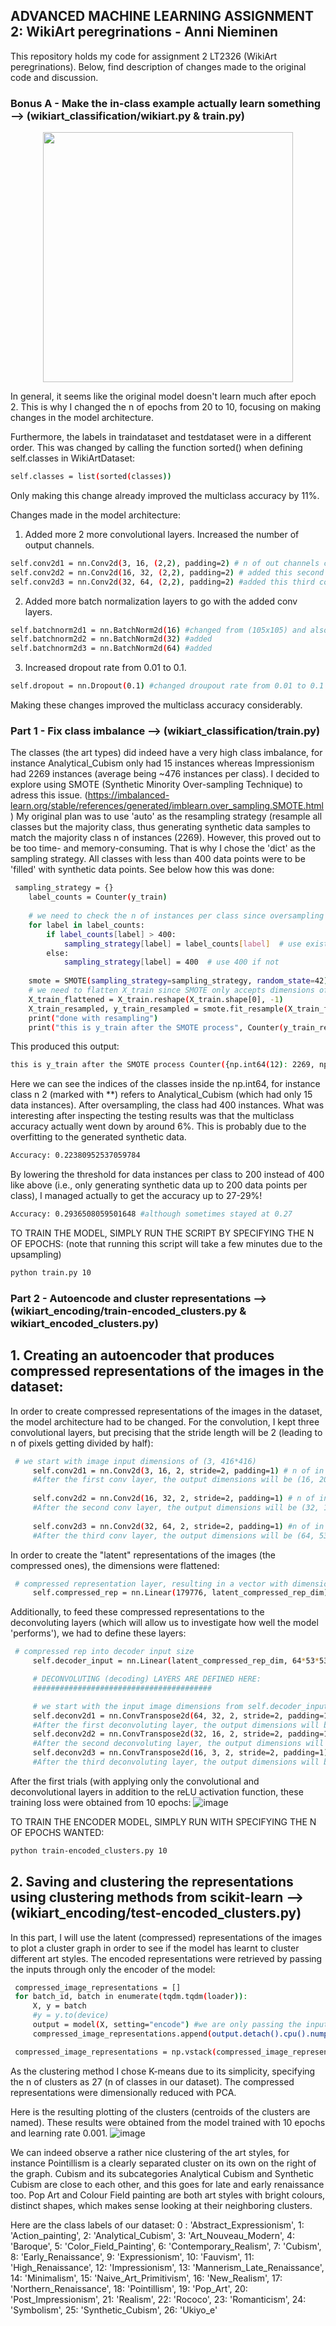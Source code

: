 ## ﻿ADVANCED MACHINE LEARNING ASSIGNMENT 2: WikiArt peregrinations - Anni Nieminen

This repository holds my code for assignment 2 LT2326 (WikiArt peregrinations).
Below, find description of changes made to the original code and discussion.

### Bonus A - Make the in-class example actually learn something --> (wikiart_classification/wikiart.py & train.py)
<p align="center">
  <img width="400" height="400" src="https://github.com/user-attachments/assets/39ed1222-abcc-486e-9834-ea843d321526">
</p>

In general, it seems like the original model doesn't learn much after epoch 2. This is why I changed the n of epochs from 20 to 10, focusing on making changes in the model architecture.

Furthermore, the labels in traindataset and testdataset were in a different order. This was changed by calling the function sorted() when defining self.classes in WikiArtDataset:

```bash
self.classes = list(sorted(classes))
```
Only making this change already improved the multiclass accuracy by 11%.

Changes made in the model architecture: 

1. Added more 2 more convolutional layers. Increased the number of output channels.
   
```bash
self.conv2d1 = nn.Conv2d(3, 16, (2,2), padding=2) # n of out channels changed from 1 to 16, but kept kernel size at (2,2)
self.conv2d2 = nn.Conv2d(16, 32, (2,2), padding=2) # added this second convolutional layer
self.conv2d3 = nn.Conv2d(32, 64, (2,2), padding=2) #added this third convolutional layer
```
2. Added more batch normalization layers to go with the added conv layers.

```bash
self.batchnorm2d1 = nn.BatchNorm2d(16) #changed from (105x105) and also changed to BatchNorm2d
self.batchnorm2d2 = nn.BatchNorm2d(32) #added
self.batchnorm2d3 = nn.BatchNorm2d(64) #added
```
3. Increased dropout rate from 0.01 to 0.1.

```bash
self.dropout = nn.Dropout(0.1) #changed droupout rate from 0.01 to 0.1
```
Making these changes improved the multiclass accuracy considerably.

### Part 1 - Fix class imbalance --> (wikiart_classification/train.py)

The classes (the art types) did indeed have a very high class imbalance, for instance Analytical_Cubism only had 15 instances whereas Impressionism had 2269 instances (average being ~476 instances per class).
I decided to explore using SMOTE (Synthetic Minority Over-sampling Technique) to adress this issue. (https://imbalanced-learn.org/stable/references/generated/imblearn.over_sampling.SMOTE.html)
My original plan was to use 'auto' as the resampling strategy (resample all classes but the majority class, thus generating synthetic data samples to match the majority class n of instances (2269).
However, this proved out to be too time- and memory-consuming. That is why I chose the 'dict' as the sampling strategy. All classes with less than 400 data points were to be 'filled' with synthetic data points.
See below how this was done: 
```bash
 sampling_strategy = {}
    label_counts = Counter(y_train)
    
    # we need to check the n of instances per class since oversampling will not work if the n of instances wanted is lower than the existing n of instances  
    for label in label_counts:
        if label_counts[label] > 400:
            sampling_strategy[label] = label_counts[label]  # use existing if n of instances surpasses 400
        else:
            sampling_strategy[label] = 400  # use 400 if not
            
    smote = SMOTE(sampling_strategy=sampling_strategy, random_state=42)
    # we need to flatten X_train since SMOTE only accepts dimensions of <=2
    X_train_flattened = X_train.reshape(X_train.shape[0], -1)
    X_train_resampled, y_train_resampled = smote.fit_resample(X_train_flattened, y_train)
    print("done with resampling")
    print("this is y_train after the SMOTE process", Counter(y_train_resampled))
```
This produced this output: 
```bash
this is y_train after the SMOTE process Counter({np.int64(12): 2269, np.int64(21): 1712, np.int64(23): 1157, np.int64(9): 1127, np.int64(20): 946, np.int64(4): 721, np.int64(3): 688, np.int64(24): 679, np.int64(0): 449, np.int64(17): 413, **np.int64(2): 400**, np.int64(5): 400, np.int64(7): 400, np.int64(26): 400, np.int64(16): 400, np.int64(15): 400, np.int64(22): 400, np.int64(14): 400, np.int64(13): 400, np.int64(10): 400, np.int64(11): 400, np.int64(8): 400, np.int64(18): 400, np.int64(6): 400, np.int64(19): 400, np.int64(25): 400, np.int64(1): 400})
```
Here we can see the indices of the classes inside the np.int64, for instance class n 2 (marked with **) refers to Analytical_Cubism (which had only 15 data instances). After oversampling, the class had 400 instances.
What was interesting after inspecting the testing results was that the multiclass accuracy actually went down by around 6%.
This is probably due to the overfitting to the generated synthetic data. 
```bash
Accuracy: 0.22380952537059784
```
By lowering the threshold for data instances per class to 200 instead of 400 like above (i.e., only generating synthetic data up to 200 data points per class), I managed actually to get the accuracy up to 27-29%!
```bash
Accuracy: 0.2936508059501648 #although sometimes stayed at 0.27
```
TO TRAIN THE MODEL, SIMPLY RUN THE SCRIPT BY SPECIFYING THE N OF EPOCHS: (note that running this script will take a few minutes due to the upsampling)
```bash
python train.py 10
```

### Part 2 - Autoencode and cluster representations --> (wikiart_encoding/train-encoded_clusters.py & wikiart_encoded_clusters.py)

## 1. Creating an autoencoder that produces compressed representations of the images in the dataset:
   In order to create compressed representations of the images in the dataset, the model architecture had to be changed.
   For the convolution, I kept three convolutional layers, but precising that the stride length will be 2 (leading to n of pixels getting divided by half):
   ```bash
    # we start with image input dimensions of (3, 416*416) 
        self.conv2d1 = nn.Conv2d(3, 16, 2, stride=2, padding=1) # n of in channels = 3, n of out channels=16, 2x2 kernel and stride of 2. 
        #After the first conv layer, the output dimensions will be (16, 209*209) since our stride is 2 and the goal is to compress.
        
        self.conv2d2 = nn.Conv2d(16, 32, 2, stride=2, padding=1) # n of in channels = 16, n of out channels=32, 2x2 kernel and stride of 2.
        #After the second conv layer, the output dimensions will be (32, 105*105) since our stride is 2 and the goal is to compress.
        
        self.conv2d3 = nn.Conv2d(32, 64, 2, stride=2, padding=1) #n of in channels=32, n of out channels=64, 2x2 kerkel and stride of 2.
        #After the third conv layer, the output dimensions will be (64, 53*53) since our stride is 2 and the goal is to compress.
   ```
   In order to create the "latent" representations of the images (the compressed ones), the dimensions were flattened:
   ```bash
    # compressed representation layer, resulting in a vector with dimension of 1x300
        self.compressed_rep = nn.Linear(179776, latent_compressed_rep_dim)
   ```
   Additionally, to feed these compressed representations to the deconvoluting layers (which will allow us to investigate how well the model 'performs'), we had to define these layers:
   ```bash
    # compressed rep into decoder input size
        self.decoder_input = nn.Linear(latent_compressed_rep_dim, 64*53*53)

        # DECONVOLUTING (decoding) LAYERS ARE DEFINED HERE:
        ########################################

        # we start with the input image dimensions from self.decoder_input layer, which has 64 channels and 2809 pixels
        self.deconv2d1 = nn.ConvTranspose2d(64, 32, 2, stride=2, padding=1, output_padding=1)
        #After the first deconvoluting layer, the output dimensions will be (32,105*105) since stride is 2 and the goal is to decompress.
        self.deconv2d2 = nn.ConvTranspose2d(32, 16, 2, stride=2, padding=1, output_padding=1)
        #After the second deconvoluting layer, the output dimensions will be (16,209*209) since stride is 2 and the goal is to decompress.
        self.deconv2d3 = nn.ConvTranspose2d(16, 3, 2, stride=2, padding=1)
        #After the third deconvoluting layer, the output dimensions will be (3, 416*416) since stride is 2 ad the goal is to decompress.
   ```
After the first trials (with applying only the convolutional and deconvolutional layers in addition to the reLU activation function, these training loss were obtained from 10 epochs:
![image](https://github.com/user-attachments/assets/721ac23e-b8e8-4bae-852a-d6479f4bdcec)

TO TRAIN THE ENCODER MODEL, SIMPLY RUN WITH SPECIFYING THE N OF EPOCHS WANTED:
```bash
python train-encoded_clusters.py 10
```

## 2. Saving and clustering the representations using clustering methods from scikit-learn  --> (wikiart_encoding/test-encoded_clusters.py)
   In this part, I will use the latent (compressed) representations of the images to plot a cluster graph in order to see if the model has learnt to cluster different art styles.
   The encoded representations were retrieved by passing the inputs through only the encoder of the model:
   ```bash
    compressed_image_representations = []
    for batch_id, batch in enumerate(tqdm.tqdm(loader)):
        X, y = batch
        #y = y.to(device)
        output = model(X, setting="encode") #we are only passing the input through the encoder now to get the compressed representation
        compressed_image_representations.append(output.detach().cpu().numpy().reshape(output.size(0), -1)) # we need to flatten the representation

    compressed_image_representations = np.vstack(compressed_image_representations) #stacking the batches
   ```
   As the clustering method I chose K-means due to its simplicity, specifying the n of clusters as 27 (n of classes in our dataset).
   The compressed representations were dimensionally reduced with PCA.

   Here is the resulting plotting of the clusters (centroids of the clusters are named). These results were obtained from the model trained with 10 epochs and learning rate 0.001.
   ![image](https://github.com/user-attachments/assets/eb73aac0-b82e-4b7b-91dc-18b83195925e)

We can indeed observe a rather nice clustering of the art styles, for instance Pointillism is a clearly separated cluster on its own on the right of the graph. Cubism and its subcategories Analytical Cubism and Synthetic Cubism are close to each other, and this goes for late and early renaissance too. Pop Art and Colour Field painting are both art styles with bright colours, distinct shapes, which makes sense looking at their neighboring clusters. 

  Here are the class labels of our dataset:
   0 : 'Abstract_Expressionism', 
   1: 'Action_painting', 
   2: 'Analytical_Cubism', 
   3: 'Art_Nouveau_Modern', 
   4: 'Baroque', 
   5: 'Color_Field_Painting', 
   6: 'Contemporary_Realism', 
   7: 'Cubism', 
   8: 'Early_Renaissance', 
   9: 'Expressionism', 
   10: 'Fauvism', 
   11: 'High_Renaissance', 
   12: 'Impressionism',
   13: 'Mannerism_Late_Renaissance', 
   14: 'Minimalism', 
   15: 'Naive_Art_Primitivism', 
   16: 'New_Realism', 
   17: 'Northern_Renaissance', 
   18: 'Pointillism', 
   19: 'Pop_Art', 
   20: 'Post_Impressionism',
   21: 'Realism', 
   22: 'Rococo', 
   23: 'Romanticism',
   24: 'Symbolism',
   25: 'Synthetic_Cubism',
   26: 'Ukiyo_e'
   

   
